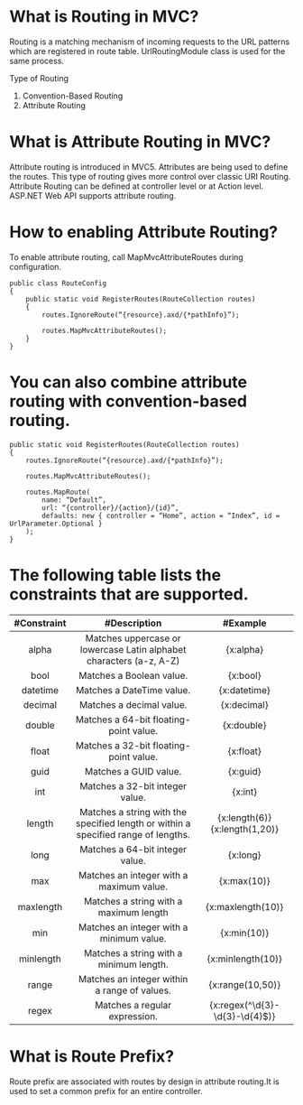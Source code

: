 # What is Routing in MVC? 

Routing is a matching mechanism of incoming requests to the URL patterns which are registered in route table. UrlRoutingModule class is used for the same process.

Type of Routing 

1. Convention-Based Routing 
2. Attribute Routing 

# What is Attribute Routing in MVC?

Attribute routing is introduced in MVC5. Attributes are being used to define the routes. This type of routing gives more control over classic URI Routing. Attribute Routing can be defined at controller level or at Action level. ASP.NET Web API supports attribute routing.

# How to enabling Attribute Routing?

To enable attribute routing, call MapMvcAttributeRoutes during configuration.

```
public class RouteConfig
{
    public static void RegisterRoutes(RouteCollection routes)
    {
        routes.IgnoreRoute(“{resource}.axd/{*pathInfo}”);
 
        routes.MapMvcAttributeRoutes();
    }
}
```

# You can also combine attribute routing with convention-based routing.

```
public static void RegisterRoutes(RouteCollection routes)
{
    routes.IgnoreRoute(“{resource}.axd/{*pathInfo}”);
 
    routes.MapMvcAttributeRoutes();
 
    routes.MapRoute(
        name: “Default”,
        url: “{controller}/{action}/{id}”,
        defaults: new { controller = “Home”, action = “Index”, id = UrlParameter.Optional }
    );
}
```

# The following table lists the constraints that are supported.

| #Constraint	| #Description	 | #Example |
| :---:   | :-: | :-: |
| alpha	| Matches uppercase or lowercase Latin alphabet characters (a-z, A-Z)| {x:alpha}|	
|bool|	Matches a Boolean value.|{x:bool}|
|datetime|Matches a DateTime value.|{x:datetime}|
|decimal|Matches a decimal value.|{x:decimal}|
|double|Matches a 64-bit floating-point value.|{x:double}|
|float|Matches a 32-bit floating-point value.|{x:float}|
|guid|Matches a GUID value.|{x:guid}|
|int|Matches a 32-bit integer value.|{x:int}|
|length|Matches a string with the specified length or within a specified range of lengths.|{x:length(6)} {x:length(1,20)}|
|long|Matches a 64-bit integer value.|{x:long}|
|max|Matches an integer with a maximum value.|{x:max(10)}|
|maxlength|Matches a string with a maximum length|{x:maxlength(10)}|
|min|Matches an integer with a minimum value.|{x:min(10)}|
|minlength|Matches a string with a minimum length.|{x:minlength(10)}|
|range|Matches an integer within a range of values.|{x:range(10,50)}|
|regex|	Matches a regular expression.|{x:regex(^\d{3}-\d{3}-\d{4}$)}|

# What is Route Prefix?

Route prefix are associated with routes by design in attribute routing.It is used to set a common prefix for an entire controller.
